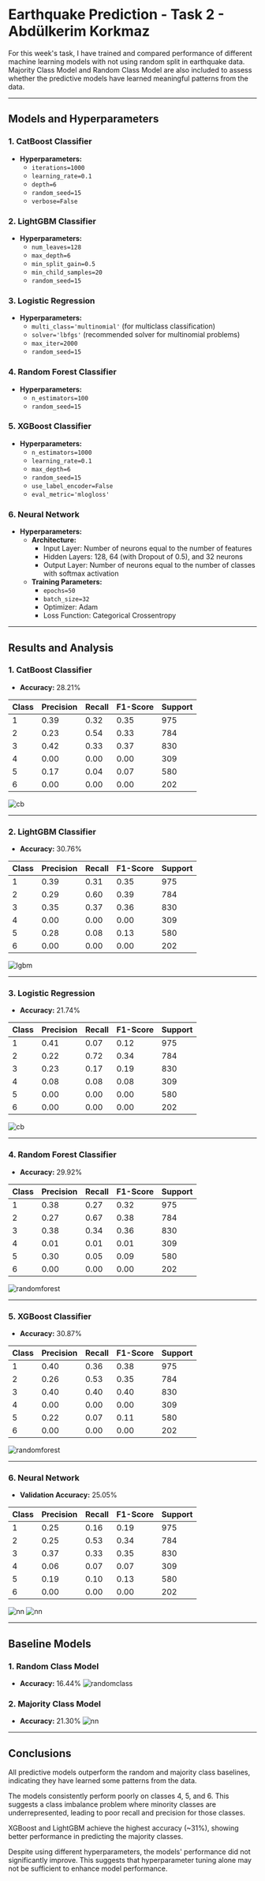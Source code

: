 # Earthquake Prediction - Task 2 - Abdülkerim Korkmaz

For this week's task, I have trained and compared performance of different machine learning models with not using random split in earthquake data. Majority Class Model and Random Class Model are also included to assess whether the predictive models have learned meaningful patterns from the data.

---

## **Models and Hyperparameters**

### **1. CatBoost Classifier**
- **Hyperparameters:**
  - `iterations=1000`
  - `learning_rate=0.1`
  - `depth=6`
  - `random_seed=15`
  - `verbose=False`

### **2. LightGBM Classifier**
- **Hyperparameters:**
  - `num_leaves=128`
  - `max_depth=6`
  - `min_split_gain=0.5`
  - `min_child_samples=20`
  - `random_seed=15`

### **3. Logistic Regression**
- **Hyperparameters:**
  - `multi_class='multinomial'` (for multiclass classification)
  - `solver='lbfgs'` (recommended solver for multinomial problems)
  - `max_iter=2000`
  - `random_seed=15`

### **4. Random Forest Classifier**
- **Hyperparameters:**
  - `n_estimators=100`
  - `random_seed=15`

### **5. XGBoost Classifier**
- **Hyperparameters:**
  - `n_estimators=1000`
  - `learning_rate=0.1`
  - `max_depth=6`
  - `random_seed=15`
  - `use_label_encoder=False`
  - `eval_metric='mlogloss'`

### **6. Neural Network**
- **Hyperparameters:**
  - **Architecture:**
    - Input Layer: Number of neurons equal to the number of features
    - Hidden Layers: 128, 64 (with Dropout of 0.5), and 32 neurons
    - Output Layer: Number of neurons equal to the number of classes with softmax activation
  - **Training Parameters:**
    - `epochs=50`
    - `batch_size=32`
    - Optimizer: Adam
    - Loss Function: Categorical Crossentropy

---

## **Results and Analysis**

### **1. CatBoost Classifier**
- **Accuracy:** 28.21%

| **Class** | **Precision** | **Recall** | **F1-Score** | **Support** |
|-----------|---------------|------------|--------------|-------------|
| 1         | 0.39          | 0.32       | 0.35         | 975         |
| 2         | 0.23          | 0.54       | 0.33         | 784         |
| 3         | 0.42          | 0.33       | 0.37         | 830         |
| 4         | 0.00          | 0.00       | 0.00         | 309         |
| 5         | 0.17          | 0.04       | 0.07         | 580         |
| 6         | 0.00          | 0.00       | 0.00         | 202         |
![cb](https://github.com/user-attachments/assets/e82a2401-be03-483a-8eb2-2a9ccfffa76d)

---

### **2. LightGBM Classifier**
- **Accuracy:** 30.76%

| **Class** | **Precision** | **Recall** | **F1-Score** | **Support** |
|-----------|---------------|------------|--------------|-------------|
| 1         | 0.39          | 0.31       | 0.35         | 975         |
| 2         | 0.29          | 0.60       | 0.39         | 784         |
| 3         | 0.35          | 0.37       | 0.36         | 830         |
| 4         | 0.00          | 0.00       | 0.00         | 309         |
| 5         | 0.28          | 0.08       | 0.13         | 580         |
| 6         | 0.00          | 0.00       | 0.00         | 202         |
![lgbm](https://github.com/user-attachments/assets/82b2c635-af01-4ba3-89d3-4e5a7706b534)

---

### **3. Logistic Regression**
- **Accuracy:** 21.74%

| **Class** | **Precision** | **Recall** | **F1-Score** | **Support** |
|-----------|---------------|------------|--------------|-------------|
| 1         | 0.41          | 0.07       | 0.12         | 975         |
| 2         | 0.22          | 0.72       | 0.34         | 784         |
| 3         | 0.23          | 0.17       | 0.19         | 830         |
| 4         | 0.08          | 0.08       | 0.08         | 309         |
| 5         | 0.00          | 0.00       | 0.00         | 580         |
| 6         | 0.00          | 0.00       | 0.00         | 202         |
![cb](https://github.com/user-attachments/assets/e82a2401-be03-483a-8eb2-2a9ccfffa76d)

---

### **4. Random Forest Classifier**
- **Accuracy:** 29.92%

| **Class** | **Precision** | **Recall** | **F1-Score** | **Support** |
|-----------|---------------|------------|--------------|-------------|
| 1         | 0.38          | 0.27       | 0.32         | 975         |
| 2         | 0.27          | 0.67       | 0.38         | 784         |
| 3         | 0.38          | 0.34       | 0.36         | 830         |
| 4         | 0.01          | 0.01       | 0.01         | 309         |
| 5         | 0.30          | 0.05       | 0.09         | 580         |
| 6         | 0.00          | 0.00       | 0.00         | 202         |
![randomforest](https://github.com/user-attachments/assets/7c957586-1c39-4070-8531-484a1c003ca9)

---

### **5. XGBoost Classifier**
- **Accuracy:** 30.87%

| **Class** | **Precision** | **Recall** | **F1-Score** | **Support** |
|-----------|---------------|------------|--------------|-------------|
| 1         | 0.40          | 0.36       | 0.38         | 975         |
| 2         | 0.26          | 0.53       | 0.35         | 784         |
| 3         | 0.40          | 0.40       | 0.40         | 830         |
| 4         | 0.00          | 0.00       | 0.00         | 309         |
| 5         | 0.22          | 0.07       | 0.11         | 580         |
| 6         | 0.00          | 0.00       | 0.00         | 202         |
![randomforest](https://github.com/user-attachments/assets/1bb4c1ce-2822-4180-a9d6-c9e57df53069)

---

### **6. Neural Network**
- **Validation Accuracy:** 25.05%

| **Class** | **Precision** | **Recall** | **F1-Score** | **Support** |
|-----------|---------------|------------|--------------|-------------|
| 1         | 0.25          | 0.16       | 0.19         | 975         |
| 2         | 0.25          | 0.53       | 0.34         | 784         |
| 3         | 0.37          | 0.33       | 0.35         | 830         |
| 4         | 0.06          | 0.07       | 0.07         | 309         |
| 5         | 0.19          | 0.10       | 0.13         | 580         |
| 6         | 0.00          | 0.00       | 0.00         | 202         |
![nn](https://github.com/user-attachments/assets/a22d13fa-3dba-44df-829c-5835d261004b)
![nn](https://github.com/user-attachments/assets/74187bd0-8236-422f-ad44-020ceeeda0bd)


---

## **Baseline Models**

### **1. Random Class Model**
- **Accuracy:** 16.44%
![randomclass](https://github.com/user-attachments/assets/cec7f5f2-22e5-46ed-84ac-468f1225d190)

### **2. Majority Class Model**
- **Accuracy:** 21.30%
![nn](https://github.com/user-attachments/assets/982c10b0-17a3-4e97-b3c4-ba9ae648e82c)

---

## **Conclusions**
All predictive models outperform the random and majority class baselines, indicating they have learned some patterns from the data.

The models consistently perform poorly on classes 4, 5, and 6. This suggests a class imbalance problem where minority classes are underrepresented, leading to poor recall and precision for those classes.

XGBoost and LightGBM achieve the highest accuracy (~31%), showing better performance in predicting the majority classes.

Despite using different hyperparameters, the models' performance did not significantly improve. This suggests that hyperparameter tuning alone may not be sufficient to enhance model performance.


